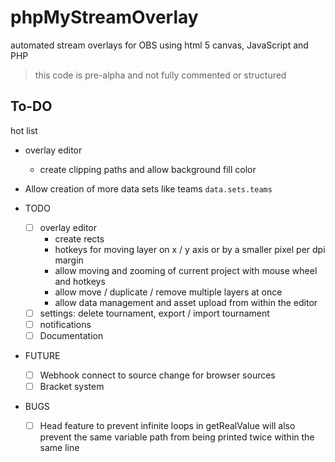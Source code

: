 # phpMyStreamOverlay
automated stream overlays for OBS using html 5 canvas, JavaScript and PHP

> this code is pre-alpha and not fully commented or structured

## To-DO

hot list
- overlay editor
	- create clipping paths and allow background fill color

- Allow creation of more data sets like teams `data.sets.teams`


- TODO
	- [ ] overlay editor
		- create rects
		- hotkeys for moving layer on x / y axis or by a smaller pixel per dpi margin
		- allow moving and zooming of current project with mouse wheel and hotkeys
		- allow move / duplicate / remove multiple layers at once
		- allow data management and asset upload from within the editor
	- [ ] settings: delete tournament, export / import tournament
	- [ ] notifications
	- [ ] Documentation
- FUTURE
	- [ ] Webhook connect to source change for browser sources
	- [ ] Bracket system
	
- BUGS
	- [ ] Head feature to prevent infinite loops in getRealValue will also prevent the same variable path from being printed twice within the same line